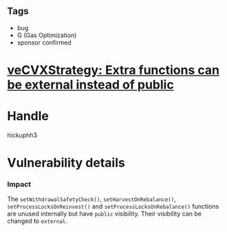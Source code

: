 ## Tags

- bug
- G (Gas Optimization)
- sponsor confirmed

# [veCVXStrategy: Extra functions can be external instead of public](https://github.com/code-423n4/2021-09-bvecvx-findings/issues/36) 

# Handle

hickuphh3


# Vulnerability details

### Impact

The `setWithdrawalSafetyCheck()`, `setHarvestOnRebalance()`, `setProcessLocksOnReinvest()` and `setProcessLocksOnRebalance()` functions are unused internally but have `public` visibility. Their visibility can be changed to `external`.

